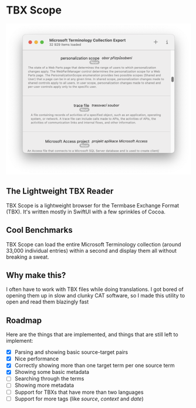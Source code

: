 #  TBX Scope

![Main window](https://raw.githubusercontent.com/buresdv/TBX-Scope/main/Images/Main%20Window.png)

## The Lightweight TBX Reader
TBX Scope is a lightweight browser for the Termbase Exchange Format (TBX). It's written mostly in SwiftUI with a few sprinkles of Cocoa.

## Cool Benchmarks
TBX Scope can load the entire Microsoft Terminology collection (around 33,000 individual entries) within a second and display them all without breaking a sweat.

## Why make this?
I often have to work with TBX files while doing translations. I got bored of opening them up in slow and clunky CAT software, so I made this utility to open and read them blazingly fast

## Roadmap
Here are the things that are implemented, and things that are still left to implement:
- [x] Parsing and showing basic source-target pairs
- [x] Nice performance
- [x] Correctly showing more than one target term per one source term
- [x] Showing some basic metadata
- [ ] Searching through the terms
- [ ] Showing more metadata
- [ ] Support for TBXs that have more than two languages
- [ ] Support for more tags (like *source*, *context* and *date*)
